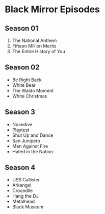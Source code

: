 # Black Mirror Episodes

## Season 01
1. The National Anthem
2. Fifteen Million Merits
3. The Entire History of You

## Season 02
* Be Right Back
* White Bear
* The Waldo Moment
* White Christmas

## Season 3
* Nosedive
* Playtest
* Shut Up and Dance
* San Junipero
* Men Against Fire
* Hated in the Nation

## Season 4
* USS Callister
* Arkangel
* Crocodile
* Hang the DJ
* Metalhead
* Black Museum
